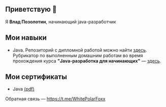## Приветствую 👋
Я **Влад Позолотин**, начинающий java-разработчик
## Мои навыки
* Java. Репозиторий с дипломной работой можно найти [здесь](https://github.com/VladPozolotin/HwDiplom). Рубрикатор по выполненным домашним работам во время прохождения курса **"Java-разработка для начинающих"** — [здесь](https://github.com/VladPozolotin/VladPozolotin/blob/main/HOMEWORKS.md).
## Мои сертификаты
* Java [(pdf)](./certs/java-for-beginners.pdf)

Обратная связь — https://t.me/WhitePolarFoxx

<!--
**VladPozolotin/VladPozolotin** is a ✨ _special_ ✨ repository because its `README.md` (this file) appears on your GitHub profile.

Here are some ideas to get you started:

- 🔭 I’m currently working on ...
- 🌱 I’m currently learning ...
- 👯 I’m looking to collaborate on ...
- 🤔 I’m looking for help with ...
- 💬 Ask me about ...
- 📫 How to reach me: ...
- 😄 Pronouns: ...
- ⚡ Fun fact: ...
Продам гараж.
-->
